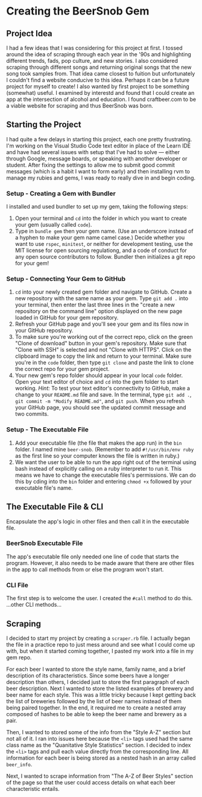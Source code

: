 # Creating the BeerSnob Gem

## Project Idea

I had a few ideas that I was considering for this project at first. I 
tossed around the idea of scraping through each year in the '90s and 
highlighting different trends, fads, pop culture, and new stories. I also 
considered scraping through different songs and returning original songs 
that the new song took samples from. That idea came closest to fuition but 
unfortunately I couldn't find a website conducive to this idea. Perhaps it 
can be a future project for myself to create! I also wanted by first 
project to be something (somewhat) useful. I examined by interestd and 
found that I could create an app at the intersection of alcohol and 
education. I found craftbeer.com to be a viable website for scraping and 
thus BeerSnob was born.

## Starting the Project

I had quite a few delays in starting this project, each one pretty 
frustrating. I'm working on the Visual Studio Code text editor in place 
of the Learn IDE and have had several issues with setup that I've had to 
solve — either through Google, message boards, or speaking with another 
developer or student. After fixing the settings to allow me to submit 
good commit messages (which is a habit I want to form early) and then 
installing rvm to manage my rubies and gems, I was ready to really dive 
in and begin coding.

### Setup - Creating a Gem with Bundler

I installed and used bundler to set up my gem, taking the following steps: 
1. Open your terminal and `cd` into the folder in which you want to create 
your gem (usually called `code`).
2. Type in `bundle gem` then your gem name. (Use an underscore instead of 
a hyphen to make your gem name camel case.) Decide whether you want to use 
`rspec`, `minitest`, or neither for development testing, use the MIT 
license for open sourcing regulationg, and a code of conduct for any open 
source contributors to follow. Bundler then initializes a git repo for 
your gem!

### Setup - Connecting Your Gem to GitHub

1. `cd` into your newly created gem folder and navigate to GitHub. Create 
a new repository with the same name as your gem. Type `git add .` into 
your terminal, then enter the last three lines in the "create a new 
repository on the command line" option displayed on the new page loaded 
in GitHub for your gem repository.
2. Refresh your GitHub page and you'll see your gem and its files now in 
your GitHub repository.
3. To make sure you're working out of the correct repo, click on the green 
"Clone of download" button in your gem's repository. Make sure that "Clone 
with SSH" is selected and not "Clone with HTTPS". Click on the clipboard 
image to copy the link and return to your terminal. Make sure you're in 
the `code` folder, then type `git clone` and paste the link to clone the 
correct repo for your gem project.
4. Your new gem's repo folder should appear in your local `code` folder. 
Open your text editor of choice and `cd` into the gem folder to start 
working.
  _Hint:_ To test your text editor's connectivity to GitHub, make a change 
  to your `README.md` file and save. In the terminal, type `git add .`, 
  `git commit -m "Modify README.md"`, and `git push`. When you refresh 
  your GitHub page, you should see the updated commit message and two 
  commits.

### Setup - The Executable File

1. Add your executable file (the file that makes the app run) in the `bin` 
folder. I named mine `beer-snob`. (Remember to add `#!/usr/bin/env ruby` 
as the first line so your computer knows the file is written in ruby.)
2. We want the user to be able to run the app right out of the terminal 
using bash instead of explicitly calling on a ruby interpreter to run it. 
This means we have to change the executable files's permissions. We can 
do this by cding into the `bin` folder and entering `chmod +x` followed 
by your executable file's name.

## The Executable File & CLI

Encapsulate the app's logic in other files and then call it in the 
executable file.

### BeerSnob Executable File

The app's executable file only needed one line of code that starts the 
program. However, it also needs to be made aware that there are other 
files in the app to call methods from or else the program won't start.

### CLI File

The first step is to welcome the user. I created the `#call` method to do 
this.
...other CLI methods...

## Scraping

I decided to start my project by creating a `scraper.rb` file. I actually 
began the file in a practice repo to just mess around and see what I could 
come up with, but when it started coming together, I pasted my work into a 
file in my gem repo.

For each beer I wanted to store the style name, family name, and a brief 
description of its characteristics. Since some beers have a longer 
description than others, I decided just to store the first paragraph of 
each beer description. Next I wanted to store the listed examples of 
brewery and beer name for each style. This was a little tricky because I 
kept getting back the list of breweries followed by the list of beer names 
instead of them being paired together. In the end, it required me to 
create a nested array composed of hashes to be able to keep the beer name 
and brewery as a pair.
 
Then, I wanted to stored some of the info from the "Style A-Z" section 
but not all of it. I ran into issues here because the `<li>` tags used 
had the same class name as the "Quanitative Style Statistics" section. I 
decided to index the `<li>` tags and pull each value directly from the 
corresponding line. All information for each beer is being stored as a 
nested hash in an array called `beer_info`.

Next, I wanted to scrape information from "The A-Z of Beer Styles" section 
of the page so that the user could access details on what each beer 
characteristic entails.